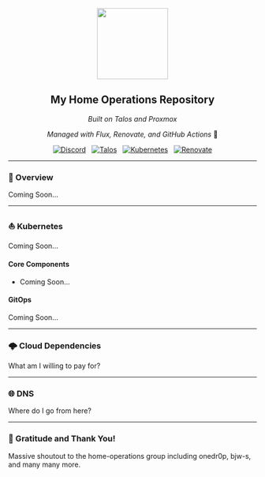 <div align="center">

<img src="https://raw.githubusercontent.com/onedr0p/home-ops/main/docs/src/assets/logo.png" align="center" width="144px" height="144px"/>

## My Home Operations Repository

_Built on Talos and Proxmox_

_Managed with Flux, Renovate, and GitHub Actions_ 🤖

[![Discord](https://img.shields.io/discord/673534664354430999?style=for-the-badge&label&logo=discord&logoColor=white&color=blue)](https://discord.gg/home-operations)&nbsp;&nbsp;
[![Talos](https://img.shields.io/endpoint?url=https%3A%2F%2Fkromgo.ewatkins.dev%2Fquery%3Fformat%3Dendpoint%26metric%3Dtalos_version&style=for-the-badge&logo=talos&logoColor=white&color=blue&label=%20)](https://www.talos.dev/)&nbsp;&nbsp;
[![Kubernetes](https://img.shields.io/endpoint?url=https%3A%2F%2Fkromgo.ewatkins.dev%2Fquery%3Fformat%3Dendpoint%26metric%3Dkubernetes_version&style=for-the-badge&logo=kubernetes&logoColor=white&color=blue&label=%20)](https://kubernetes.io/)&nbsp;&nbsp;
[![Renovate](https://img.shields.io/github/actions/workflow/status/ewatkins/talos-cluster/renovate.yaml?branch=main&label=&logo=renovatebot&style=for-the-badge&color=blue)](https://github.com/ewatkins/talos-cluster/actions/workflows/renovate.yaml)

</div>

---

### 📖 Overview

Coming Soon...

---

### ⛵ Kubernetes

Coming Soon...

#### Core Components

- Coming Soon...

#### GitOps

Coming Soon...

---

### 🌩️ Cloud Dependencies

What am I willing to pay for?

---

### 🌐 DNS

Where do I go from here?

---

### 🤝 Gratitude and Thank You!

Massive shoutout to the home-operations group including onedr0p, bjw-s, and many many more.
